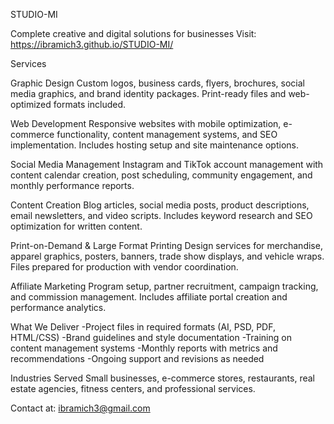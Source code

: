 STUDIO-MI

Complete creative and digital solutions for businesses
Visit: https://ibramich3.github.io/STUDIO-MI/

Services

Graphic Design
Custom logos, business cards, flyers, brochures, social media graphics, and brand identity packages. Print-ready files and web-optimized formats included.

Web Development
Responsive websites with mobile optimization, e-commerce functionality, content management systems, and SEO implementation. Includes hosting setup and site maintenance options.

Social Media Management
Instagram and TikTok account management with content calendar creation, post scheduling, community engagement, and monthly performance reports.

Content Creation
Blog articles, social media posts, product descriptions, email newsletters, and video scripts. Includes keyword research and SEO optimization for written content.

Print-on-Demand & Large Format Printing
Design services for merchandise, apparel graphics, posters, banners, trade show displays, and vehicle wraps. Files prepared for production with vendor coordination.

Affiliate Marketing
Program setup, partner recruitment, campaign tracking, and commission management. Includes affiliate portal creation and performance analytics.

What We Deliver
-Project files in required formats (AI, PSD, PDF, HTML/CSS)
-Brand guidelines and style documentation
-Training on content management systems
-Monthly reports with metrics and recommendations
-Ongoing support and revisions as needed

Industries Served
Small businesses, e-commerce stores, restaurants, real estate agencies, fitness centers, and professional services.

Contact at: ibramich3@gmail.com

